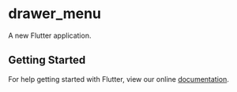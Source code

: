# drawer_menu

A new Flutter application.

## Getting Started

For help getting started with Flutter, view our online
[documentation](https://flutter.io/).
